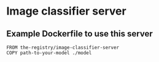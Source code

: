 # Image classifier server

## Example Dockerfile to use this server
```
FROM the-registry/image-classifier-server
COPY path-to-your-model ./model

```